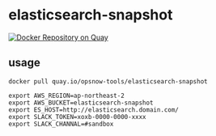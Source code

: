 # elasticsearch-snapshot

[![Docker Repository on Quay](https://quay.io/repository/opsnow-tools/elasticsearch-snapshot/status "Docker Repository on Quay")](https://quay.io/repository/opsnow-tools/elasticsearch-snapshot)

## usage

```
docker pull quay.io/opsnow-tools/elasticsearch-snapshot

export AWS_REGION=ap-northeast-2
export AWS_BUCKET=elasticsearch-snapshot
export ES_HOST=http://elasticsearch.domain.com/
export SLACK_TOKEN=xoxb-0000-0000-xxxx
export SLACK_CHANNAL=#sandbox
```
